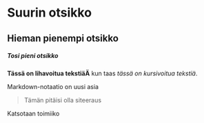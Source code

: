 # Suurin otsikko

## Hieman pienempi otsikko

##### Tosi pieni otsikko

**Tässä on lihavoitua tekstiäÄ** kun taas *tässä on kursivoitua tekstiä*.

Markdown-notaatio on uusi asia
> Tämän pitäisi olla siteeraus

Katsotaan toimiiko
